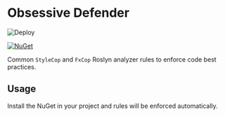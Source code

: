 # Obsessive Defender

![Deploy](https://github.com/Modest-as/obsessive-defender/workflows/Deploy/badge.svg)

[![NuGet](https://img.shields.io/nuget/v/Obsessive.Defender.svg)](https://www.nuget.org/packages/Obsessive.Defender)

Common `StyleCop` and `FxCop` Roslyn analyzer rules to enforce code best practices.

## Usage

Install the NuGet in your project and rules will be enforced automatically.